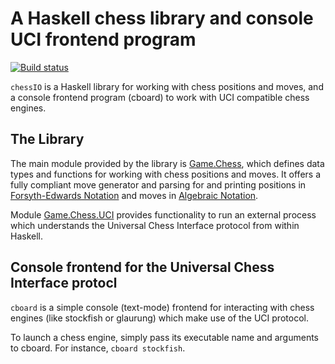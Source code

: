# A Haskell chess library and console UCI frontend program

[![Build status](https://github.com/mlang/chessIO/actions/workflows/ci.yml/badge.svg)](https://github.com/mlang/chessIO/actions/workflows/ci.yml)

`chessIO` is a Haskell library for working with chess positions and moves,
and a console frontend program (cboard) to work with UCI compatible
chess engines.

## The Library

The main module provided by the library is
[Game.Chess](https://hackage.haskell.org/package/chessIO/docs/Game-Chess.html),
which defines data types and functions for working with chess positions
and moves. It offers a fully compliant move generator and parsing for
and printing positions in [Forsyth-Edwards
Notation](https://en.wikipedia.org/wiki/Forsyth%E2%80%93Edwards_Notation)
and moves in [Algebraic
Notation](https://en.wikipedia.org/wiki/Algebraic_notation_(chess)).

Module
[Game.Chess.UCI](https://hackage.haskell.org/package/chessIO/docs/Game-Chess-UCI.html)
provides functionality to run an external process which understands the
Universal Chess Interface protocol from within Haskell.

## Console frontend for the Universal Chess Interface protocl

`cboard` is a simple console (text-mode) frontend for interacting with
chess engines (like stockfish or glaurung) which make use of the UCI
protocol.

To launch a chess engine, simply pass its executable name and arguments
to cboard. For instance, `cboard stockfish`.
